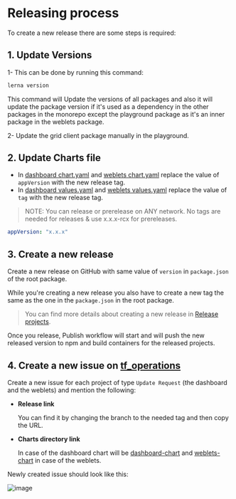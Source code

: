 # Releasing process

To create a new release there are some steps is required:

## 1. Update Versions

1- This can be done by running this command:

```bash
lerna version
```

This command will Update the versions of all packages and also it will update the package version if it's used as a dependency in the other packages in the monorepo except the playground package as it's an inner package in the weblets package.

2- Update the grid client package manually in the playground.

## 2. Update Charts file

- In [dashboard chart.yaml](../packages/dashboard/charts/tfgrid-dashboard/Chart.yaml) and [weblets chart.yaml](../packages/weblets/weblets-chart/Chart.yaml) replace the value of `appVersion` with the new release tag.
- In [dashboard values.yaml](../packages/dashboard/charts/tfgrid-dashboard/values.yaml) and [weblets values.yaml](../packages/weblets/weblets-chart/values.yaml) replace the value of `tag` with the new release tag.

> NOTE: You can release or prerelease on ANY network. No tags are needed for releases & use x.x.x-rcx for prereleases.

```yaml
appVersion: "x.x.x"
```

## 3. Create a new release

Create a new release on GitHub with same value of `version` in `package.json` of the root package.

While you're creating a new release you also have to create a new tag the same as the one in the `package.json` in the root package.

> You can find more details about creating a new release in [Release projects](https://docs.github.com/en/repositories/releasing-projects-on-github/managing-releases-in-a-repository#creating-a-release).

Once you release, Publish workflow will start and will push the new released version to npm and build containers for the released projects.

## 4. Create a new issue on [tf_operations](https://github.com/threefoldtech/tf_operations)

Create a new issue for each project of type `Update Request` (the dashboard and the weblets) and mention the following:

- **Release link**

  You can find it by changing the branch to the needed tag and then copy the URL.

- **Charts directory link**

  In case of the dashboard chart will be [dashboard-chart](../packages/dashboard/charts/tfgrid-dashboard/)
  and [weblets-chart](../packages/weblets/weblets-chart/) in case of the weblets.

Newly created issue should look like this:

![image](https://user-images.githubusercontent.com/40770501/214016988-96a378a6-cb8b-4e15-aeb2-2c44576f9133.png)
